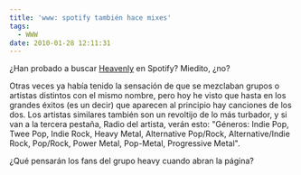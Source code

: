 ```yaml
---
title: 'www: spotify también hace mixes'
tags:
  - WWW
date: 2010-01-28 12:11:31
---
```


¿Han probado a buscar [Heavenly](http://open.spotify.com/artist/7j3etSXgd9ZLYIUW7KWnpd) en Spotify? Miedito, ¿no?

Otras veces ya había tenido la sensación de que se mezclaban grupos o artistas distintos con el mismo nombre, pero hoy he visto que hasta en los grandes éxitos (es un decir) que aparecen al principio hay canciones de los dos. Los artistas similares también son un revoltijo de lo más turbador, y si van a la tercera pestaña, Radio del artista, verán esto: "Géneros: Indie Pop, Twee Pop, Indie Rock, Heavy Metal, Alternative Pop/Rock, Alternative/Indie Rock, Pop/Rock, Power Metal, Pop-Metal, Progressive Metal".

¿Qué pensarán los fans del grupo heavy cuando abran la página?